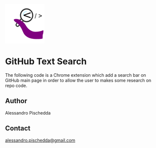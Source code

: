 ![Project Logo](icon128.png)

GitHub Text Search
==================

The following code is a Chrome extension which add a search bar on GitHub main page in order to allow the user to
makes some research on repo code.



Author
------

Alessandro Pischedda


Contact
-------

alessandro.pischedda@gmail.com
